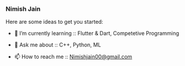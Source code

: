 ### Nimish Jain


Here are some ideas to get you started:

- 🌱 I’m currently learning :: Flutter & Dart, Competetive Programming

- 💬 Ask me about :: C++, Python, ML

- 📫 How to reach me :: Nimishjain00@gmail.com
